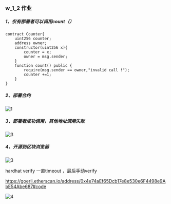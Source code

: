 ### w_1_2 作业

##### 1、仅有部署者可以调用count（）

```
contract Counter{
    uint256 counter;
    address owner;
    constructor(uint256 x){
        counter = x;
        owner = msg.sender;
    }
    function count() public {
        require(msg.sender == owner,"invalid call !");
        counter +=1; 
    }
}
```

##### 2、部署合约

![1](F:\BlockChain\HomWork\w_1_2\png\1.png)

##### 3、部署者成功调用，其他地址调用失败

![3](F:\BlockChain\HomWork\w_1_2\png\3.png)

##### 4、开源到区块浏览器

![3](F:\BlockChain\HomWork\w_1_2\png\3.png)

hardhat verify 一直timeout ，最后手动verify

https://goerli.etherscan.io/address/0x4e74aEf65Dcb17e8e530e6F4498e9AbE54Abe687#code

![4](F:\BlockChain\HomWork\w_1_2\png\4.png)